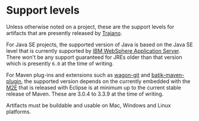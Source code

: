 Support levels
==============

Unless otherwise noted on a project, these are the support levels for artifacts that are
presently released by [Trajano][].

For Java SE projects, the supported version of Java is based on the Java SE level that is
currently supported by [IBM WebSphere Application Server][1].  There won't be any support
guaranteed for JREs older than that version which is presently `6.0` at the time of writing.

For Maven plug-ins and extensions such as [wagon-git] and [batik-maven-plugin], the supported version depends on the currently embedded with the [M2E] that is released with Eclipse is at minimum up to the current stable release of Maven.  These are 3.0.4 to 3.3.9 at the time of writing.

Artifacts must be buildable and usable on Mac, Windows and Linux platforms.

[1]: http://en.wikipedia.org/wiki/IBM_WebSphere_Application_Server#Version_history
[wagon-git]: http://site.trajano.net/wagon-git
[batik-maven-plugin]: http://site.trajano.net/batik-maven-plugin
[m2e]: https://www.eclipse.org/m2e/
[Trajano]: http://www.trajano.net/

